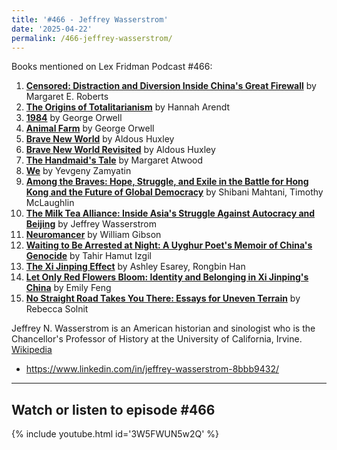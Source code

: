 ```yaml
---
title: '#466 - Jeffrey Wasserstrom'
date: '2025-04-22'
permalink: /466-jeffrey-wasserstrom/
---
```


Books mentioned on Lex Fridman Podcast #466:

1. <b><a href="https://amzn.to/43lPBFH" target="_blank" rel="sponsored noopener noreferrer">Censored: Distraction and Diversion Inside China's Great Firewall</a></b> by Margaret E. Roberts
2. <b><a href="https://amzn.to/3EVGyC8" target="_blank" rel="sponsored noopener noreferrer">The Origins of Totalitarianism</a></b> by Hannah Arendt
3. <b><a href="https://amzn.to/4deDI7Y" target="_blank" rel="sponsored noopener noreferrer">1984</a></b> by George Orwell
4. <b><a href="https://amzn.to/434TVrE" target="_blank" rel="sponsored noopener noreferrer">Animal Farm</a></b> by George Orwell
5. <b><a href="https://amzn.to/42Oj76T" target="_blank" rel="sponsored noopener noreferrer">Brave New World</a></b> by Aldous Huxley
6. <b><a href="https://amzn.to/44qvVBF" target="_blank" rel="sponsored noopener noreferrer">Brave New World Revisited</a></b> by Aldous Huxley
7. <b><a href="https://amzn.to/43vWmUz" target="_blank" rel="sponsored noopener noreferrer">The Handmaid's Tale</a></b> by Margaret Atwood
8. <b><a href="https://amzn.to/4jQ36n0" target="_blank" rel="sponsored noopener noreferrer">We</a></b> by Yevgeny Zamyatin
9. <b><a href="https://amzn.to/451ifgw" target="_blank" rel="sponsored noopener noreferrer">Among the Braves: Hope, Struggle, and Exile in the Battle for Hong Kong and the Future of Global Democracy</a></b> by Shibani Mahtani, Timothy McLaughlin
10. <b><a href="https://amzn.to/3GOx6RK" target="_blank" rel="sponsored noopener noreferrer">The Milk Tea Alliance: Inside Asia's Struggle Against Autocracy and Beijing</a></b> by Jeffrey Wasserstrom
11. <b><a href="https://amzn.to/3GOxcZn" target="_blank" rel="sponsored noopener noreferrer">Neuromancer</a></b> by William Gibson
12. <b><a href="https://amzn.to/43h314S" target="_blank" rel="sponsored noopener noreferrer">Waiting to Be Arrested at Night: A Uyghur Poet's Memoir of China's Genocide</a></b> by Tahir Hamut Izgil
13. <b><a href="https://amzn.to/433XP3V" target="_blank" rel="sponsored noopener noreferrer">The Xi Jinping Effect</a></b> by Ashley Esarey, Rongbin Han
14. <b><a href="https://amzn.to/44ZCBH1" target="_blank" rel="sponsored noopener noreferrer">Let Only Red Flowers Bloom: Identity and Belonging in Xi Jinping's China</a></b> by Emily Feng
15. <b><a href="https://amzn.to/4jKkb1r" target="_blank" rel="sponsored noopener noreferrer">No Straight Road Takes You There: Essays for Uneven Terrain</a></b> by Rebecca Solnit

<!--more-->

Jeffrey N. Wasserstrom is an American historian and sinologist who is the Chancellor's Professor of History at the University of California, Irvine. <a href="https://en.wikipedia.org/wiki/Jeffrey_Wasserstrom" target="_blank">Wikipedia</a>

- <a href="https://www.linkedin.com/in/jeffrey-wasserstrom-8bbb9432/" target="_blank">https://www.linkedin.com/in/jeffrey-wasserstrom-8bbb9432/</a>

- - - - - -

## Watch or listen to episode #466

{% include youtube.html id='3W5FWUN5w2Q' %}